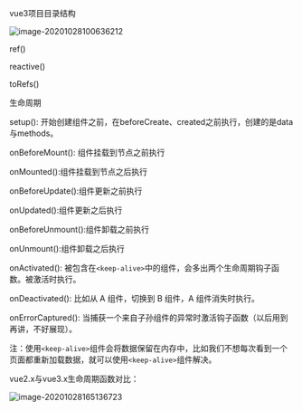 vue3项目目录结构

![image-20201028100636212](https://i.loli.net/2020/10/28/LxD4JTZsF683qjS.png)

ref()  

reactive()

toRefs()

生命周期

setup(): 开始创建组件之前，在beforeCreate、created之前执行，创建的是data与methods。

onBeforeMount(): 组件挂载到节点之前执行

onMounted():组件挂载到节点之后执行

onBeforeUpdate():组件更新之前执行

onUpdated():组件更新之后执行

onBeforeUnmount():组件卸载之前执行

onUnmount():组件卸载之后执行

onActivated(): 被包含在`<keep-alive>`中的组件，会多出两个生命周期钩子函数。被激活时执行。

onDeactivated(): 比如从 A 组件，切换到 B 组件，A 组件消失时执行。

onErrorCaptured(): 当捕获一个来自子孙组件的异常时激活钩子函数（以后用到再讲，不好展现）。

注：使用`<keep-alive>`组件会将数据保留在内存中，比如我们不想每次看到一个页面都重新加载数据，就可以使用`<keep-alive>`组件解决。

vue2.x与vue3.x生命周期函数对比：

![image-20201028165136723](https://i.loli.net/2020/10/28/twuBEg6SskbRQ9q.png)